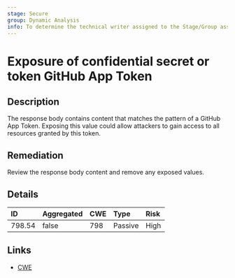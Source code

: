 ```yaml
---
stage: Secure
group: Dynamic Analysis
info: To determine the technical writer assigned to the Stage/Group associated with this page, see https://about.gitlab.com/handbook/product/ux/technical-writing/#assignments
---
```


# Exposure of confidential secret or token GitHub App Token

## Description

The response body contains content that matches the pattern of a GitHub App Token.
Exposing this value could allow attackers to gain access to all resources granted by this token.

## Remediation

Review the response body content and remove any exposed values.

## Details

| ID | Aggregated | CWE | Type | Risk |
|:---|:--------|:--------|:--------|:--------|
| 798.54 | false | 798 | Passive | High |

## Links

- [CWE](https://cwe.mitre.org/data/definitions/798.html)
